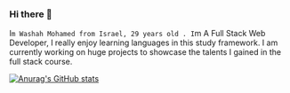 ### Hi there 👋
I`m Washah Mohamed from Israel, 29 years old .
I`m A Full Stack Web Developer, I really enjoy learning languages in this study framework.
I am currently working on huge projects to showcase the talents I gained in the full stack course.

[![Anurag's GitHub stats](https://github-readme-stats.vercel.app/api?username=Washah)](https://github.com/anuraghazra/github-readme-stats)

